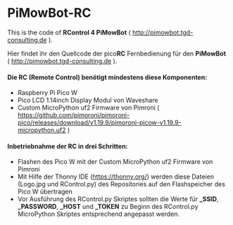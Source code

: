 # PiMowBot-RC
This is the code of **RControl 4 PiMowBot** ( http://pimowbot.tgd-consulting.de ). 

Hier findet ihr den Quellcode der pico**RC** Fernbedienung für den **PiMowBot** ( http://pimowbot.tgd-consulting.de ).

#### Die RC (Remote Control) benötigt mindestens diese Komponenten:
- Raspberry Pi Pico W
- Pico LCD 1.14inch Display Modul von Waveshare
- Custom MicroPython uf2 Firmware von Pimroni ( https://github.com/pimoroni/pimoroni-pico/releases/download/v1.19.9/pimoroni-picow-v1.19.9-micropython.uf2 ) 

#### Inbetriebnahme der RC in drei Schritten:
- Flashen des Pico W mit der Custom MicroPython uf2 Firmware von Pimroni
- Mit Hilfe der Thonny IDE (https://thonny.org/) werden diese Dateien (Logo.jpg und RControl.py) des Repositories auf den Flashspeicher des Pico W übertragen
- Vor Ausführung des RControl.py Skriptes sollten die Werte für **_SSID**, **_PASSWORD**, **_HOST** und **_TOKEN** zu Beginn des RControl.py MicroPython Skriptes entsprechend angepasst werden.

